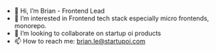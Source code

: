 - 👋 Hi, I’m Brian - Frontend Lead
- 👀 I’m interested in Frontend tech stack especially micro frontends, monorepo.
- 💞️ I’m looking to collaborate on startup oi products
- 📫 How to reach me: brian.le@startupoi.com

<!---
brian-startup-oi/brian-startup-oi is a ✨ special ✨ repository because its `README.md` (this file) appears on your GitHub profile.
You can click the Preview link to take a look at your changes.
--->
